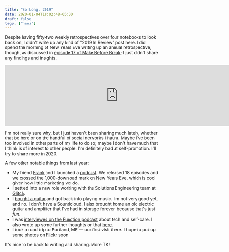 ```yaml
---
title: "So Long, 2019"
date: 2020-01-04T18:02:48-05:00
draft: false
tags: ["news"]
---
```


Despite having fifty-two weekly retrospectives over four notebooks to look back on, I didn't write up any kind of "2019 In Review" post here. I did spend the morning of New Years Eve writing up an annual retrospective, though, as discussed in [episode 17 of Make Before Break]; I just didn't share any findings and insights.

<!--more-->

<iframe src="https://fireside.fm/player/v2/vR1QE4-8+b_Y6NK0Z?theme=dark" width="740" height="200" frameborder="0" scrolling="no"></iframe>

I'm not really sure why, but I just haven't been sharing much lately, whether that be here or on the handful of social networks I haunt. Maybe I've been too involved in other parts of my life to do so; maybe I don't have much that I think is of interest to other people. I'm definitely bad at self-promotion. I'll try to share more in 2020.

A few other notable things from last year:

- My friend [Frank] and I launched a [podcast]. We released 18 episodes and we crossed the 1,000-download mark on New Years Eve, which is cool given how little marketing we do.
- I settled into a new role working with the Solutions Engineering team at [Glitch].
- I [bought a guitar] and got back into playing music. I'm not very good yet, and no, I don't have a Soundcloud. I also brought home an old electric guitar and amplifier that I've had in storage forever, because that's just _fun_.
- I was [interviewed on the Function podcast] about tech and self-care. I also wrote up some further thoughts on that [here].
- I took a road trip to Portland, ME — our first visit there. I hope to put up some photos on [Flickr] soon.

It's nice to be back to writing and sharing. More TK!

<!--links-->

[episode 17 of make before break]: https://www.makebeforebreak.com/17
[frank]: https://ioscoachfrank.com
[podcast]: https://www.makebeforebreak.com
[glitch]: https://glitch.com
[interviewed on the function podcast]: https://glitch.com/culture/function-episode-13/
[bought a guitar]: /post/fretting/
[here]: /post/function-guest-interview
[flickr]: https://www.flickr.com/photos/astavrow/
